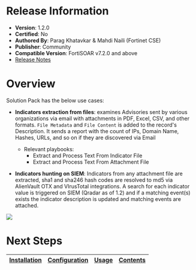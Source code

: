 # Release Information

* **Version**: 1.2.0
* **Certified**: No
* **Authored By**: Parag Khatavkar & Mahdi Naili (Fortinet CSE)
* **Publisher**: Community
* **Compatible Version**: FortiSOAR v7.2.0 and above
* [Release Notes](./release_notes.md)
# Overview

Solution Pack has the below use cases:
- **Indicators extraction from files**: examines Advisories sent by various organizations via email with attachments in PDF, Excel, CSV, and other formats. `File Metadata` and `File Content` is added to the record's Description. It sends a report with the count of IPs, Domain Name, Hashes, URLs, and so on if they are discovered via Email
    - Relevant playbooks:
        - Extract and Process Text From Indicator File
        - Extract and Process Text From Attachment File

- **Indicators hunting on SIEM**: Indicators from any attachment file are extracted, sha1 and sha246 hash codes are resolved to md5 via AlienVault OTX and VIrusTotal integrations. A search for each indicator value is triggered on SIEM (Qradar as of 1.2) and if a matching event(s) exists the indicator description is updated and matching events are attached.

![](./docs/res/Description.png)


# Next Steps

| [Installation](docs/setup.md#installation) | [Configuration](docs/setup.md#configuration) | [Usage](docs/usage.md) | [Contents](docs/contents.md) |
|--------------------------------------------|----------------------------------------------|------------------------|------------------------------|
